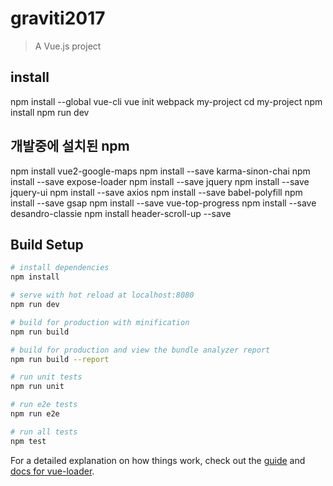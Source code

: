 # graviti2017

> A Vue.js project

## install
npm install --global vue-cli
vue init webpack my-project
cd my-project
npm install
npm run dev

## 개발중에 설치된 npm
npm install vue2-google-maps
npm install --save karma-sinon-chai
npm install --save expose-loader
npm install --save jquery
npm install --save jquery-ui
npm install --save axios
npm install --save babel-polyfill
npm install --save gsap
npm install --save vue-top-progress
npm install --save desandro-classie
npm install header-scroll-up --save

## Build Setup

``` bash
# install dependencies
npm install

# serve with hot reload at localhost:8080
npm run dev

# build for production with minification
npm run build

# build for production and view the bundle analyzer report
npm run build --report

# run unit tests
npm run unit

# run e2e tests
npm run e2e

# run all tests
npm test
```

For a detailed explanation on how things work, check out the [guide](http://vuejs-templates.github.io/webpack/) and [docs for vue-loader](http://vuejs.github.io/vue-loader).

